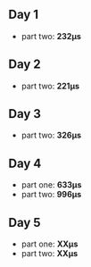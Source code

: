 ## Day 1

- part two: **232µs**

## Day 2

- part two: **221µs**

## Day 3

- part two: **326µs**

## Day 4

- part one: **633µs**
- part two: **996µs**

## Day 5

- part one: **XXµs**
- part two: **XXµs**
